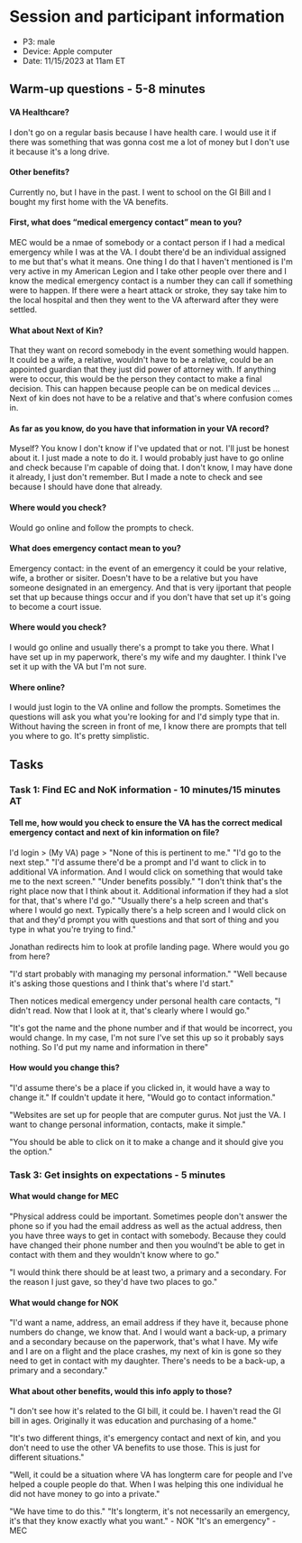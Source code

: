 # Session and participant information
* P3: male
* Device: Apple computer
* Date: 11/15/2023 at 11am ET

## Warm-up questions - 5-8 minutes

#### VA Healthcare? 
I don't go on a regular basis because I have health care. I would use it if there was something that was gonna cost me a lot of money but I don't use it because it's a long drive. 

#### Other benefits?
Currently no, but I have in the past. I went to school on the GI Bill and I bought my first home with the VA benefits. 

#### First, what does “medical emergency contact” mean to you?
MEC would be a nmae of somebody or a contact person if I had a medical emergency while I was at the VA. I doubt there'd be an individual assigned to me but that's what it means. One thing I do that I haven't mentioned is I'm very active in my American Legion and I take other people over there and I know the medical emergency contact is a number they can call if something were to happen. If there were a heart attack or stroke, they say take him to the local hospital and then they went to the VA afterward after they were settled. 

#### What about Next of Kin?
That they want on record somebody in the event something would happen. It could be a wife, a relative, wouldn't have to be a relative, could be an appointed guardian that they just did power of attorney with. If anything were to occur, this would be the person they contact to make a final decision. This can happen because people can be on medical devices ... Next of kin does not have to be a relative and that's where confusion comes in.

#### As far as you know, do you have that information in your VA record?
Myself? You know I don't know if I've updated that or not. I'll just be honest about it. I just made a note to do it. I would probably just have to go online and check because I'm capable of doing that. I don't know, I may have done it already, I just don't remember. But I made a note to check and see because I should have done that already. 
  
#### Where would you check?
Would go online and follow the prompts to check. 

#### What does emergency contact mean to you?
Emergency contact: in the event of an emergency it could be your relative, wife, a brother or sisiter. Doesn't have to be a relative but you have someone designated in an emergency. And that is very ijportant that people set that up because things occur and if you don't have that set up it's going to become a court issue.

#### Where would you check?
I would go online and usually there's a prompt to take you there. What I have set up in my paperwork, there's my wife and my daughter. I think I've set it up with the VA but I'm not sure. 

#### Where online?
I would just login to the VA online and follow the prompts. Sometimes the questions will ask you what you're looking for and I'd simply type that in. Without having the screen in front of me, I know there are prompts that tell you where to go. It's pretty simplistic. 

## Tasks

### Task 1: Find EC and NoK information - 10 minutes/15 minutes AT


#### Tell me, how would you check to ensure the VA has the correct medical emergency contact and next of kin information on file? 

I'd login > (My VA) page > "None of this is pertinent to me." "I'd go to the next step." "I'd assume there'd be a prompt and I'd want to click in to additional VA information. And I would click on something that would take me to the next screen." "Under benefits possibly." "I don't think that's the right place now that I think about it. Additional information if they had a slot for that, that's where I'd go." "Usually there's a help screen and that's where I would go next. Typically there's a help screen and I would click on that and they'd prompt you with questions and that sort of thing and you type in what you're trying to find." 

Jonathan redirects him to look at profile landing page. Where would you go from here?

"I'd start probably with managing my personal information." "Well because it's asking those questions and I think that's where I'd start."

Then notices medical emergency under personal health care contacts, "I didn't read. Now that I look at it, that's clearly where I would go." 

"It's got the name and the phone number and if that would be incorrect, you would change. In my case, I'm not sure I've set this up so it probably says nothing. So I'd put my name and information in there" 

#### How would you change this? 
"I'd assume there's be a place if you clicked in, it would have a way to change it." If couldn't update it here, "Would go to contact information." 

"Websites are set up for people that are computer gurus. Not just the VA. I want to change personal information, contacts, make it simple."

"You should be able to click on it to make a change and it should give you the option."

### Task 3: Get insights on expectations - 5 minutes 

#### What would change for MEC
"Physical address could be important. Sometimes people don't answer the phone so if you had the email address as well as the actual address, then you have three ways to get in contact with somebody. Because they could have changed their phone number and then you woulnd't be able to get in contact with them and they wouldn't know where to go."

"I would think there should be at least two, a primary and a secondary. For the reason I just gave, so they'd have two places to go."

#### What would change for NOK

"I'd want a name, address, an email address if they have it, because phone numbers do change, we know that. And I would want a back-up, a primary and a secondary because on the paperwork, that's what I have. My wife and I are on a flight and the place crashes, my next of kin is gone so they need to get in contact with my daughter. There's needs to be a back-up, a primary and a secondary." 

#### What about other benefits, would this info apply to those?

"I don't see how it's related to the GI bill, it could be. I haven't read the GI bill in ages. Originally it was education and purchasing of a home."

"It's two different things, it's emergency contact and next of kin, and you don't need to use the other VA benefits to use those. This is just for different situations."

"Well, it could be a situation where VA has longterm care for people and I've helped a couple people do that. When I was helping this one individual he did not have money to go into a private." 

"We have time to do this." "It's longterm, it's not necessarily an emergency, it's that they know exactly what you want." - NOK
"It's an emergency" - MEC


